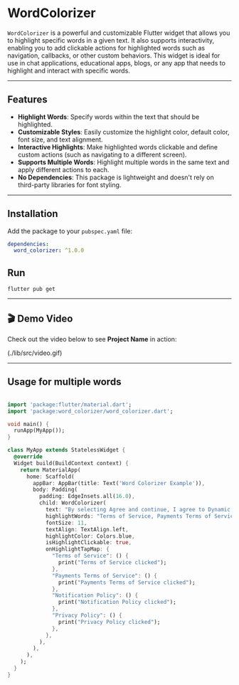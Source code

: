 # WordColorizer

`WordColorizer` is a powerful and customizable Flutter widget that allows you to highlight specific words in a given text. It also supports interactivity, enabling you to add clickable actions for highlighted words such as navigation, callbacks, or other custom behaviors. This widget is ideal for use in chat applications, educational apps, blogs, or any app that needs to highlight and interact with specific words.

---

## Features

- **Highlight Words**: Specify words within the text that should be highlighted.
- **Customizable Styles**: Easily customize the highlight color, default color, font size, and text alignment.
- **Interactive Highlights**: Make highlighted words clickable and define custom actions (such as navigating to a different screen).
- **Supports Multiple Words**: Highlight multiple words in the same text and apply different actions to each.
- **No Dependencies**: This package is lightweight and doesn't rely on third-party libraries for font styling.

---



## Installation

Add the package to your `pubspec.yaml` file:

```yaml
dependencies:
  word_colorizer: ^1.0.0

```

## Run

```console
flutter pub get

```
---

## 🎬 Demo Video

Check out the video below to see **Project Name** in action:  

(./lib/src/video.gif)  

---

## Usage for multiple words

```dart

import 'package:flutter/material.dart';
import 'package:word_colorizer/word_colorizer.dart';

void main() {
  runApp(MyApp());
}

class MyApp extends StatelessWidget {
  @override
  Widget build(BuildContext context) {
    return MaterialApp(
      home: Scaffold(
        appBar: AppBar(title: Text('Word Colorizer Example')),
        body: Padding(
          padding: EdgeInsets.all(16.0),
          child: WordColorizer(
            text: "By selecting Agree and continue, I agree to Dynamic Layers Terms of Service, Payments Terms of Service and Notification Policy and acknowledge the Privacy Policy.",
            highlightWords: "Terms of Service, Payments Terms of Service, Notification Policy, Privacy Policy",
            fontSize: 11,
            textAlign: TextAlign.left,
            highlightColor: Colors.blue,
            isHighlightClickable: true,
            onHighlightTapMap: {
              "Terms of Service": () {
                print("Terms of Service clicked");
              },
              "Payments Terms of Service": () {
                print("Payments Terms of Service clicked");
              },
              "Notification Policy": () {
                print("Notification Policy clicked");
              },
              "Privacy Policy": () {
                print("Privacy Policy clicked");
              },
            },
          ),
        ),
      ),
    );
  }
}

```
